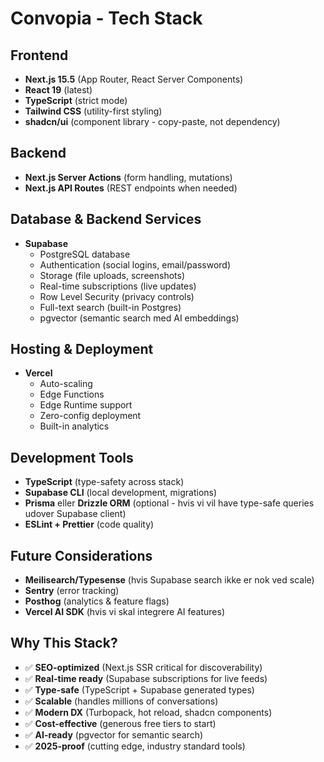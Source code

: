 # Convopia - Tech Stack

## Frontend
- **Next.js 15.5** (App Router, React Server Components)
- **React 19** (latest)
- **TypeScript** (strict mode)
- **Tailwind CSS** (utility-first styling)
- **shadcn/ui** (component library - copy-paste, not dependency)

## Backend
- **Next.js Server Actions** (form handling, mutations)
- **Next.js API Routes** (REST endpoints when needed)

## Database & Backend Services
- **Supabase**
  - PostgreSQL database
  - Authentication (social logins, email/password)
  - Storage (file uploads, screenshots)
  - Real-time subscriptions (live updates)
  - Row Level Security (privacy controls)
  - Full-text search (built-in Postgres)
  - pgvector (semantic search med AI embeddings)

## Hosting & Deployment
- **Vercel**
  - Auto-scaling
  - Edge Functions
  - Edge Runtime support
  - Zero-config deployment
  - Built-in analytics

## Development Tools
- **TypeScript** (type-safety across stack)
- **Supabase CLI** (local development, migrations)
- **Prisma** eller **Drizzle ORM** (optional - hvis vi vil have type-safe queries udover Supabase client)
- **ESLint + Prettier** (code quality)

## Future Considerations
- **Meilisearch/Typesense** (hvis Supabase search ikke er nok ved scale)
- **Sentry** (error tracking)
- **Posthog** (analytics & feature flags)
- **Vercel AI SDK** (hvis vi skal integrere AI features)

## Why This Stack?
- ✅ **SEO-optimized** (Next.js SSR critical for discoverability)
- ✅ **Real-time ready** (Supabase subscriptions for live feeds)
- ✅ **Type-safe** (TypeScript + Supabase generated types)
- ✅ **Scalable** (handles millions of conversations)
- ✅ **Modern DX** (Turbopack, hot reload, shadcn components)
- ✅ **Cost-effective** (generous free tiers to start)
- ✅ **AI-ready** (pgvector for semantic search)
- ✅ **2025-proof** (cutting edge, industry standard tools)
